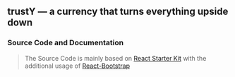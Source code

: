 ## trustY — a currency that turns everything upside down

### Source Code and Documentation

> The Source Code is mainly based on [React Starter Kit](http://www.reactstarterkit.com)
> with the additional usage of [React-Bootstrap](http://react-bootstrap.github.io/components.html)
